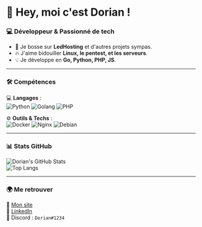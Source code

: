# 👋 Hey, moi c'est Dorian !

### 💻 Développeur & Passionné de tech

- 🚀 Je bosse sur **LedHosting** et d'autres projets sympas.
- 🔥 J'aime bidouiller **Linux, le pentest, et les serveurs**.
- 💡 Je développe en **Go, Python, PHP, JS**.

---

### 🛠️ Compétences  
💻 **Langages** :  
![Python](https://img.shields.io/badge/-Python-3776AB?logo=python&logoColor=white&style=for-the-badge)
![Golang](https://img.shields.io/badge/-Go-00ADD8?logo=go&logoColor=white&style=for-the-badge)
![PHP](https://img.shields.io/badge/-PHP-777BB4?logo=php&logoColor=white&style=for-the-badge)

⚙️ **Outils & Techs** :  
![Docker](https://img.shields.io/badge/-Docker-2496ED?logo=docker&logoColor=white&style=for-the-badge)
![Nginx](https://img.shields.io/badge/-Nginx-009639?logo=nginx&logoColor=white&style=for-the-badge)
![Debian](https://img.shields.io/badge/-Debian-A81D33?logo=debian&logoColor=white&style=for-the-badge)

---

### 📊 Stats GitHub  
![Dorian's GitHub Stats](https://github-readme-stats.vercel.app/api?username=DorianDev&show_icons=true&theme=radical)  
![Top Langs](https://github-readme-stats.vercel.app/api/top-langs/?username=DorianDev&layout=compact&theme=radical)

---

### 🌍 Me retrouver  
📢 [Mon site](https://ledhosting.fr)  
📌 [LinkedIn](https://linkedin.com/in/dorian)  
💬 Discord : `Dorian#1234`
